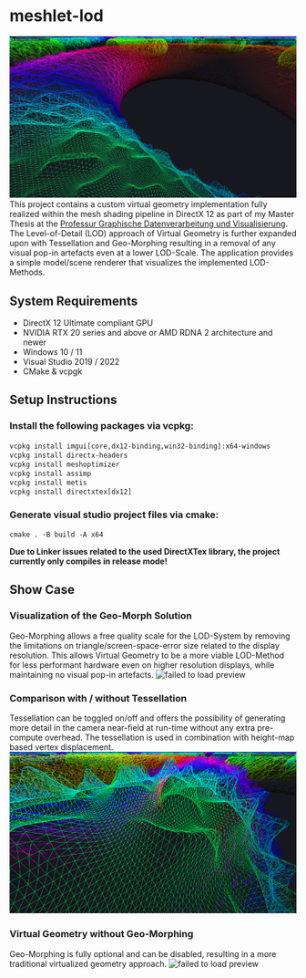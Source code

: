 # meshlet-lod
![failed to load preview](MeshletLoD/assets/screenshots/close_up_donut_1080p.png)
This project contains a custom virtual geometry implementation fully realized within the mesh shading pipeline in DirectX 12 as part of my Master Thesis at the [Professur Graphische Datenverarbeitung und Visualisierung](https://www.tu-chemnitz.de/informatik/GDV/). The Level-of-Detail (LOD) approach of Virtual Geometry is further expanded upon with Tessellation and Geo-Morphing resulting in a removal of any visual pop-in artefacts even at a lower LOD-Scale. The application provides a simple model/scene renderer that visualizes the implemented LOD-Methods. 

## System Requirements
- DirectX 12 Ultimate compliant GPU
- NVIDIA RTX 20 series and above or AMD RDNA 2 architecture and newer
- Windows 10 / 11
- Visual Studio 2019 / 2022
- CMake & vcpgk
## Setup Instructions
### Install the following packages via vcpkg:<be>
```
vcpkg install imgui[core,dx12-binding,win32-binding]:x64-windows
vcpkg install directx-headers
vcpkg install meshoptimizer
vcpkg install assimp
vcpkg install metis
vcpkg install directxtex[dx12]
```
### Generate visual studio project files via cmake:<be>
```
cmake . -B build -A x64
```

__Due to Linker issues related to the used DirectXTex library, the project currently only compiles in release mode!__

## Show Case
### Visualization of the Geo-Morph Solution
Geo-Morphing allows a free quality scale for the LOD-System by removing the limitations on triangle/screen-space-error size related to the display resolution. This allows Virtual Geometry to be a more viable LOD-Method for less performant hardware even on higher resolution displays, while maintaining no visual pop-in artefacts.
![failed to load preview](MeshletLoD/assets/screenshots/geo_morphing_480p.gif)
### Comparison with / without Tessellation
Tessellation can be toggled on/off and offers the possibility of generating more detail in the camera near-field at run-time without any extra pre-compute overhead. The tessellation is used in combination with height-map based vertex displacement.
![failed to load preview](MeshletLoD/assets/screenshots/tessellation_480p.gif)
### Virtual Geometry without Geo-Morphing
Geo-Morphing is fully optional and can be disabled, resulting in a more traditional virtualized geometry approach.
![failed to load preview](MeshletLoD/assets/screenshots/virtual_geometry_480p.gif)
